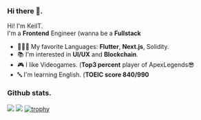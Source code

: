 ### Hi there 👋. 
Hi! I'm KeiIT.  
I'm a **Frontend** Engineer (wanna be a **Fullstack**
- 👨🏻‍💻 My favorite Languages: **Flutter**, **Next.js**, Solidity.
- 📚 I'm interested in **UI/UX** and **Blockchain**.
- 🎮 I like Videogames. (**Top3 percent** player of ApexLegends😎
- 🔤 I'm learning English. (**TOEIC score 840/990**

### Github stats. 
![](http://github-profile-summary-cards.vercel.app/api/cards/most-commit-language?username=KeiIT11&theme=monokai)
![](http://github-profile-summary-cards.vercel.app/api/cards/stats?username=KeiIT11&theme=monokai)
[![trophy](https://github-profile-trophy.vercel.app/?username=KeiIT11&theme=monokai&row=1&column=6&margin-w=5&no-frame=true)](https://github.com/ryo-ma/github-profile-trophy)


<!--
**KeiIT11/KeiIT11** is a ✨ _special_ ✨ repository because its `README.md` (this file) appears on your GitHub profile.

Here are some ideas to get you started:

- 🔭 I’m currently working on ...
- 🌱 I’m currently learning ...
- 👯 I’m looking to collaborate on ...
- 🤔 I’m looking for help with ...
- 💬 Ask me about ...
- 📫 How to reach me: ...
- 😄 Pronouns: ...
- ⚡ Fun fact: ...
-->
